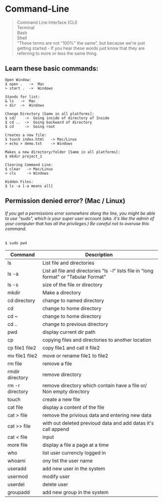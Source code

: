 # Command-Line

> Command Line Interface (CLI)\
> Terminal\
> Bash\
> Shell\
> "These terms are not "100%" the same", but because we're just getting started - If you hear these words just know that they are referring to more or less the same thing.

## Learn these basic commands:
```
Open Window: 
$ open .   ->  Mac 
> start .  ->  Windows

Stands for list:
& ls   ->  Mac
> dir  ->  Windows

Change Directory [Same in all platforms]:
$ cd/    ->  Going inside of directory of Inside 
$ cd ..  ->  Going backward of directory 
$ cd     ->  Going root 

Creates a new file:
$ touch index.html   -> Mac/Linux
> echo > demo.txt    -> Windows

Makes a new directory/folder [Same in all platforms]:
$ mkdir project_1

Clearing Command Line:
$ clear   -> Mac/Linux
> cls     -> Windows

Hidden Files:
$ ls -a [-a means all]

```

## Permission denied error? (Mac / Linux)
###### If you get a permissions error somewhere along the line, you might be able to use "sudo", which is your super user account (aka. it's like the admin of your computer that has all the privileges.) Be careful not to overuse this command.
```
$ sudo pwd
```

| Command | Description |
| --- | --- |
| ls | List file and directories |
| ls -a | List all file and directories "ls -l" lists file in "long format" or "Tabular Format" |
| ls -s | size of the file or directory |
| mkdir | Make a directory |
| cd directory | change to named directory |
| cd | change to home directory |
| cd ~ | change to home directory |
| cd .. | change to previous directory |
| pwd | display current dir path |
| cp | copying files and directories to another location |
| cp file1 file2 | copy file1 and call it file2 |
| mv file1 file2 | move or rename file1 to file2 |
| rm file | remove a file |
| rmdir directory | remove directory |
| rm -r directory | remove directory which contain have a file or/ Non empty directory|
| touch | create a new file |
| cat file | display a content of the file |
| cat > file | remove the privious data and entering new data |
| cat >> file | with out deleted previoud data and add datas it's call append | 
| cat < file | input |
| more file | display a file a page at a time |
| who | list user currencly logged in |
| whoami | ony list the user name |
| useradd | add new user in the system | 
| usermod | modify user |
| userdel | delete user |
| groupadd | add new group in the system |

